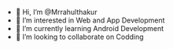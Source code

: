 - 👋 Hi, I’m @Mrrahulthakur
- 👀 I’m interested in Web and App Development
- 🌱 I’m currently learning Android Development
- 💞️ I’m looking to collaborate on Codding
<!---
Mrrahulthakur/Mrrahulthakur is a ✨ special ✨ repository because its `README.md` (this file) appears on your GitHub profile.
You can click the Preview link to take a look at your changes.
--->
